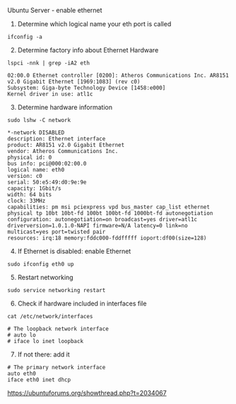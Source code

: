 Ubuntu Server - enable ethernet

1) Determine which logical name your eth port is called
```
ifconfig -a
```
2) Determine factory info about Ethernet Hardware
```
lspci -nnk | grep -iA2 eth

02:00.0 Ethernet controller [0200]: Atheros Communications Inc. AR8151 v2.0 Gigabit Ethernet [1969:1083] (rev c0)
Subsystem: Giga-byte Technology Device [1458:e000]
Kernel driver in use: atl1c
```
3) Determine hardware information
```
sudo lshw -C network

*-network DISABLED
description: Ethernet interface
product: AR8151 v2.0 Gigabit Ethernet
vendor: Atheros Communications Inc.
physical id: 0
bus info: pci@000:02:00.0
logical name: eth0
version: c0
serial: 50:e5:49:d0:9e:9e
capacity: 1Gbit/s
width: 64 bits
clock: 33MHz
capabilities: pm msi pciexpress vpd bus_master cap_list ethernet physical tp 10bt 10bt-fd 100bt 100bt-fd 1000bt-fd autonegotiation
configuration: autonegotiation=on broadcast=yes driver=atl1c driverversion=1.0.1.0-NAPI firmware=N/A latency=0 link=no multicast=yes port=twisted pair
resources: irq:18 memory:fddc000-fddfffff ioport:df00(size=128)
```

4) If Ethernet is disabled: enable Ethernet
```
sudo ifconfig eth0 up
```

5) Restart networking
```
sudo service networking restart
```
6) Check if hardware included in interfaces file
```
cat /etc/network/interfaces

# The loopback network interface
# auto lo
# iface lo inet loopback
```

7) If not there: add it
```
# The primary network interface
auto eth0
iface eth0 inet dhcp
```

https://ubuntuforums.org/showthread.php?t=2034067
